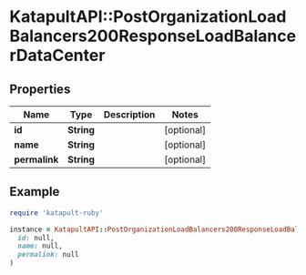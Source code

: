 # KatapultAPI::PostOrganizationLoadBalancers200ResponseLoadBalancerDataCenter

## Properties

| Name | Type | Description | Notes |
| ---- | ---- | ----------- | ----- |
| **id** | **String** |  | [optional] |
| **name** | **String** |  | [optional] |
| **permalink** | **String** |  | [optional] |

## Example

```ruby
require 'katapult-ruby'

instance = KatapultAPI::PostOrganizationLoadBalancers200ResponseLoadBalancerDataCenter.new(
  id: null,
  name: null,
  permalink: null
)
```

